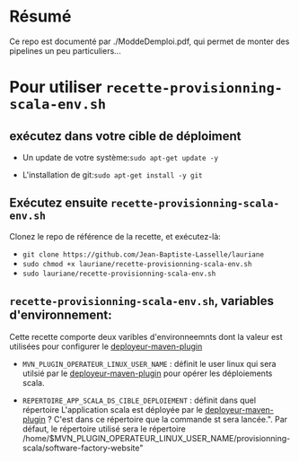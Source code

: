 # Résumé

Ce repo est documenté par ./ModdeDemploi.pdf, qui permet de monter des pipelines un peu particuliers...


# Pour utiliser `recette-provisionning-scala-env.sh`

## exécutez dans votre cible de déploiment 

* Un update de votre système:`sudo apt-get update -y`

* L'installation de git:`sudo apt-get install -y git`

## Exécutez ensuite `recette-provisionning-scala-env.sh`

Clonez le repo de référence de la recette, et exécutez-là:

* `git clone https://github.com/Jean-Baptiste-Lasselle/lauriane`
* `sudo chmod +x lauriane/recette-provisionning-scala-env.sh`
* `sudo lauriane/recette-provisionning-scala-env.sh`

## `recette-provisionning-scala-env.sh`, variables d'environnement:

Cette recette comporte deux varibles d'environneemnts dont la valeur est utilisées pour configurer le [deployeur-maven-plugin](https://github.com/Jean-Baptiste-Lasselle/deployeur-maven-plugin)

* `MVN_PLUGIN_OPERATEUR_LINUX_USER_NAME`  : définit le user linux qui sera utilsié par le [deployeur-maven-plugin](https://github.com/Jean-Baptiste-Lasselle/deployeur-maven-plugin) pour opérer les déploiements scala.

* `REPERTOIRE_APP_SCALA_DS_CIBLE_DEPLOIEMENT`  : définit dans quel répertoire L'application scala est déployée par le [deployeur-maven-plugin](https://github.com/Jean-Baptiste-Lasselle/deployeur-maven-plugin) ? C'est dans ce répertoire que la commande st sera lancée.". Par défaut, le répertoire utilisé sera le répertoire /home/$MVN_PLUGIN_OPERATEUR_LINUX_USER_NAME/provisionning-scala/software-factory-website"

